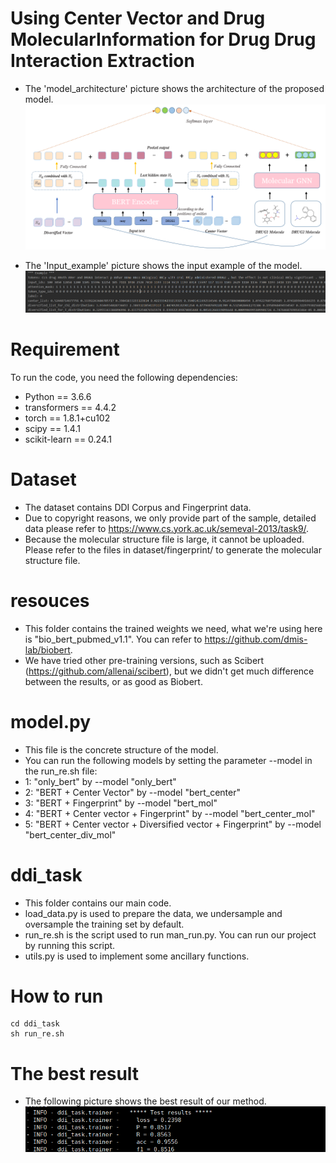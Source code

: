 # Using Center Vector and Drug MolecularInformation for Drug Drug Interaction Extraction
* The 'model_architecture' picture shows the architecture of the proposed model. 
 ![image](model_architecture.png)

* The 'Input_example' picture shows the input example of the model. 
 ![image](Input_example.png)


# Requirement
To run the code, you need the following dependencies:
* Python == 3.6.6
* transformers == 4.4.2
* torch == 1.8.1+cu102
* scipy == 1.4.1
* scikit-learn == 0.24.1


# Dataset
* The dataset contains DDI Corpus and Fingerprint data. 
* Due to copyright reasons, we only provide part of the sample, detailed data please refer to https://www.cs.york.ac.uk/semeval-2013/task9/.
* Because the molecular structure file is large, it cannot be uploaded. Please refer to the files in dataset/fingerprint/ to generate the molecular structure file.
# resouces
* This folder contains the trained weights we need, what we're using here is "bio_bert_pubmed_v1.1". You can refer to https://github.com/dmis-lab/biobert.
* We have tried other pre-training versions, such as Scibert (https://github.com/allenai/scibert), but we didn't get much difference between the results, or as good as Biobert.
# model.py
* This file is the concrete structure of the model.
* You can run the following models by setting the parameter --model in the run_re.sh file:
* 1: "only_bert"  by --model "only_bert"
* 2: "BERT + Center Vector"  by --model  "bert_center"
* 3: "BERT + Fingerprint"  by --model  "bert_mol"
* 4: "BERT + Center vector + Fingerprint"  by --model   "bert_center_mol"
* 5: "BERT + Center vector + Diversified vector + Fingerprint"   by --model   "bert_center_div_mol"
# ddi_task
* This folder contains our main code. 
* load_data.py is used to prepare the data, we undersample and oversample the training set by default.
* run_re.sh is the script used to run man_run.py. You can run our project by running this script.
* utils.py is used to implement some ancillary functions. 

# How to run
```
cd ddi_task
sh run_re.sh
```
# The best result
* The following picture shows the best result of our method. 
 ![image](The_best_result.png)
